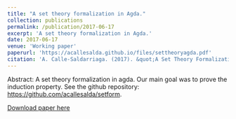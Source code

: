 ```yaml
---
title: "A set theory formalization in Agda."
collection: publications
permalink: /publication/2017-06-17
excerpt: 'A set theory formalization in Agda.'
date: 2017-06-17
venue: 'Working paper'
paperurl: 'https://acallesalda.github.io/files/settheoryagda.pdf'
citation: 'A. Calle-Saldarriaga. (2017). &quot;A Set Theory Formalization.&quot; <i> Tech. Report</i>. Universidad EAFITs.'
---
```


Abstract: A set theory formalization in agda. Our main goal was to prove the induction property. See the github repository: https://github.com/acallesalda/setform.

[Download paper here](https://acallesalda.github.io/files/settheoryagda.pdf)
